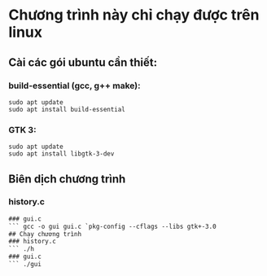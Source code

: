 # Chương trình này chỉ chạy được trên linux
## Cài các gói ubuntu cần thiết:
### build-essential (gcc, g++ make):
```
sudo apt update
sudo apt install build-essential
```
### GTK 3:
```
sudo apt update
sudo apt install libgtk-3-dev
```
## Biên dịch chương trình
### history.c
``` gcc -o h history.c
### gui.c
``` gcc -o gui gui.c `pkg-config --cflags --libs gtk+-3.0
## Chạy chương trình
### history.c
``` ./h
### gui.c
``` ./gui
